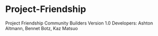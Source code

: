 # Project-Friendship

Project Friendship Community Builders
Version 1.0
Developers: Ashton Altmann, Bennet Botz, Kaz Matsuo

